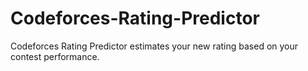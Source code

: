 # Codeforces-Rating-Predictor
Codeforces Rating Predictor estimates your new rating based on your contest performance.
